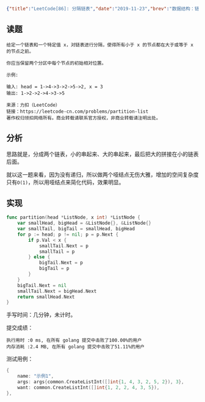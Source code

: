 ```json lw-blog-meta
{"title":"LeetCode[86]: 分隔链表","date":"2019-11-23","brev":"数据结构：链表(4/10)。中等难度。现在回过头来看，其实这是实现链表排序算法的一部分，所以做起来就很简单了。","tags":["算法与数据结构"],"path":"blog/2019/191123-LeetCode-86.md"}
```



## 读题

```text
给定一个链表和一个特定值 x，对链表进行分隔，使得所有小于 x 的节点都在大于或等于 x 的节点之前。

你应当保留两个分区中每个节点的初始相对位置。

示例:

输入: head = 1->4->3->2->5->2, x = 3
输出: 1->2->2->4->3->5

来源：力扣（LeetCode）
链接：https://leetcode-cn.com/problems/partition-list
著作权归领扣网络所有。商业转载请联系官方授权，非商业转载请注明出处。
```

## 分析

思路就是，分成两个链表，小的串起来、大的串起来，最后把大的拼接在小的链表后面。

就以这一题来看，因为没有递归，所以做两个哑结点无伤大雅，增加的空间复杂度只有`O(1)`，所以用哑结点来简化代码，效果明显。

## 实现

```go
func partition(head *ListNode, x int) *ListNode {
    var smallHead, bigHead = &ListNode{}, &ListNode{}
    var smallTail, bigTail = smallHead, bigHead
    for p := head; p != nil; p = p.Next {
        if p.Val < x {
            smallTail.Next = p
            smallTail = p
        } else {
            bigTail.Next = p
            bigTail = p
        }
    }
    bigTail.Next = nil
    smallTail.Next = bigHead.Next
    return smallHead.Next
}
```

手写时间：几分钟，未计时。

提交成绩：

```text
执行用时 :0 ms, 在所有 golang 提交中击败了100.00%的用户
内存消耗 :2.4 MB, 在所有 golang 提交中击败了51.11%的用户
```

测试用例：

```go
{
    name: "示例1",
    args: args{common.CreateListInt([]int{1, 4, 3, 2, 5, 2}), 3},
    want: common.CreateListInt([]int{1, 2, 2, 4, 3, 5}),
},
```

